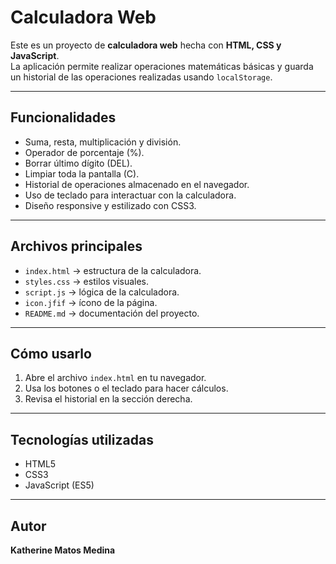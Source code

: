 # Calculadora Web

Este es un proyecto de **calculadora web** hecha con **HTML, CSS y JavaScript**.  
La aplicación permite realizar operaciones matemáticas básicas y guarda un historial de las operaciones realizadas usando `localStorage`.

---

## Funcionalidades
- Suma, resta, multiplicación y división.
- Operador de porcentaje (%).
- Borrar último dígito (DEL).
- Limpiar toda la pantalla (C).
- Historial de operaciones almacenado en el navegador.
- Uso de teclado para interactuar con la calculadora.
- Diseño responsive y estilizado con CSS3.

---

## Archivos principales
- `index.html` → estructura de la calculadora.  
- `styles.css` → estilos visuales.  
- `script.js` → lógica de la calculadora.  
- `icon.jfif` → ícono de la página.  
- `README.md` → documentación del proyecto.

---

## Cómo usarlo
1. Abre el archivo `index.html` en tu navegador.  
2. Usa los botones o el teclado para hacer cálculos.  
3. Revisa el historial en la sección derecha.  

---

## Tecnologías utilizadas
- HTML5  
- CSS3  
- JavaScript (ES5)  

---

## Autor
**Katherine Matos Medina** 
